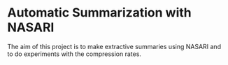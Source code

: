 # Automatic Summarization with NASARI
The aim of this project is to make extractive summaries using NASARI and to do experiments with the compression rates.
